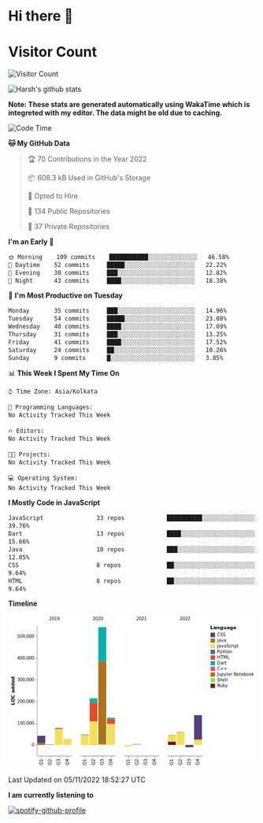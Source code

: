 # Hi there 👋 

# Visitor Count
![Visitor Count](https://profile-counter.glitch.me/harsh2201/count.svg)

![Harsh's github stats](https://github-readme-stats.vercel.app/api?username=harsh2201&show_icons=true&theme=radical)

**Note: These stats are generated automatically using WakaTime which is integreted with my editor. The data might be old due to caching.**

<!--START_SECTION:waka-->
![Code Time](http://img.shields.io/badge/Code%20Time-156%20hrs%2040%20mins-blue)

**🐱 My GitHub Data** 

> 🏆 70 Contributions in the Year 2022
 > 
> 📦 608.3 kB Used in GitHub's Storage 
 > 
> 💼 Opted to Hire
 > 
> 📜 134 Public Repositories 
 > 
> 🔑 37 Private Repositories  
 > 
**I'm an Early 🐤** 

```text
🌞 Morning    109 commits    ███████████░░░░░░░░░░░░░░   46.58% 
🌆 Daytime    52 commits     █████░░░░░░░░░░░░░░░░░░░░   22.22% 
🌃 Evening    30 commits     ███░░░░░░░░░░░░░░░░░░░░░░   12.82% 
🌙 Night      43 commits     ████░░░░░░░░░░░░░░░░░░░░░   18.38%

```
📅 **I'm Most Productive on Tuesday** 

```text
Monday       35 commits     ███░░░░░░░░░░░░░░░░░░░░░░   14.96% 
Tuesday      54 commits     █████░░░░░░░░░░░░░░░░░░░░   23.08% 
Wednesday    40 commits     ████░░░░░░░░░░░░░░░░░░░░░   17.09% 
Thursday     31 commits     ███░░░░░░░░░░░░░░░░░░░░░░   13.25% 
Friday       41 commits     ████░░░░░░░░░░░░░░░░░░░░░   17.52% 
Saturday     24 commits     ██░░░░░░░░░░░░░░░░░░░░░░░   10.26% 
Sunday       9 commits      █░░░░░░░░░░░░░░░░░░░░░░░░   3.85%

```


📊 **This Week I Spent My Time On** 

```text
⌚︎ Time Zone: Asia/Kolkata

💬 Programming Languages: 
No Activity Tracked This Week

🔥 Editors: 
No Activity Tracked This Week

🐱‍💻 Projects: 
No Activity Tracked This Week

💻 Operating System: 
No Activity Tracked This Week

```

**I Mostly Code in JavaScript** 

```text
JavaScript               33 repos            ██████████░░░░░░░░░░░░░░░   39.76% 
Dart                     13 repos            ████░░░░░░░░░░░░░░░░░░░░░   15.66% 
Java                     10 repos            ███░░░░░░░░░░░░░░░░░░░░░░   12.05% 
CSS                      8 repos             ██░░░░░░░░░░░░░░░░░░░░░░░   9.64% 
HTML                     8 repos             ██░░░░░░░░░░░░░░░░░░░░░░░   9.64%

```


**Timeline**

![Chart not found](https://raw.githubusercontent.com/harsh2201/harsh2201/master/charts/bar_graph.png) 


 Last Updated on 05/11/2022 18:52:27 UTC
<!--END_SECTION:waka-->


**I am currently listening to**

[![spotify-github-profile](https://spotify-github-profile.vercel.app/api/view?uid=0zd53poz5lu9da8yk1wq8bpss&cover_image=true)](https://spotify-github-profile.vercel.app/api/view?uid=0zd53poz5lu9da8yk1wq8bpss&redirect=true) 

